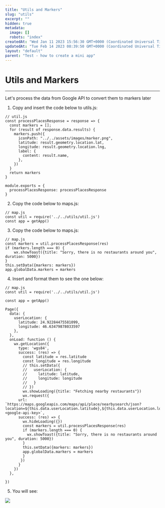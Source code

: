 ```yaml
---
title: "Utils and Markers"
slug: "utils"
excerpt: ""
hidden: true
metadata: 
  image: []
  robots: "index"
createdAt: "Wed Jan 11 2023 15:56:30 GMT+0000 (Coordinated Universal Time)"
updatedAt: "Tue Feb 14 2023 08:39:50 GMT+0000 (Coordinated Universal Time)"
layout: "default"
parent: "Test - how to create a mini app"
---
```

# Utils and Markers 
*** 
Let's process the data from Google API to convert them to markers later

1. Copy and insert the code below to utils.js:

```Text
// util.js
const processPlacesResponse = response => {
  const markers = [];
  for (result of response.data.results) {
    markers.push({
      iconPath: "../../assets/images/marker.png",
      latitude: result.geometry.location.lat,
      longitude: result.geometry.location.lng,
      label: {
        content: result.name,
      },
    })
  }
  return markers
}

module.exports = {
  processPlacesResponse: processPlacesResponse
}
```

2. Copy the code below to maps.js:

```Text
// map.js
const util = require('../../utils/util.js')
const app = getApp()
```

3. Copy the code below to maps.js:

```Text
// map.js
const markers = util.processPlacesResponse(res)
if (markers.length === 0) {
    wx.showToast({title: "Sorry, there is no restaurants around you", duration: 5000})
}
this.setData({markers: markers})
app.globalData.markers = markers
```

4. Insert and format them to see the one below:

```Text
// map.js
const util = require('../../utils/util.js')

const app = getApp()

Page({
  data: {
    userLocation: {
      latitude: 24.92284475581099,
      longitude: 46.63479878033597
    },
  },
  onLoad: function () {
    wx.getLocation({
      type: 'wgs84',
      success: (res) => {
        const latitude = res.latitude
        const longitude = res.longitude
        // this.setData({
        //   userLocation: {
        //     latitude: latitude,
        //     longitude: longitude
        //   }
        // })
        wx.showLoading({title: "Fetching nearby restaurants"})
        wx.request({
      url: `https://maps.googleapis.com/maps/api/place/nearbysearch/json?location=${this.data.userLocation.latitude},${this.data.userLocation.longitude}&radius=15000&type=restaurant&key=<google-api-key>`,
      success: (res) => {
        wx.hideLoading({})
        const markers = util.processPlacesResponse(res)
        if (markers.length === 0) {
          wx.showToast({title: "Sorry, there is no restaurants around you", duration: 5000})
        }
        this.setData({markers: markers})
        app.globalData.markers = markers
        }
       })
      }
    })
  },
  
})
```

5. You will see:

![](https://files.readme.io/63b56f6-image.png)
